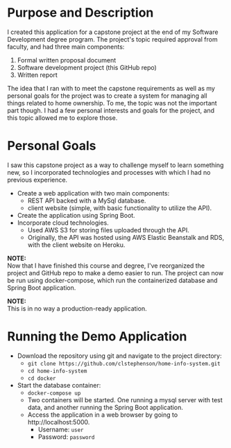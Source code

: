 # Purpose and Description
I created this application for a capstone project at the end of my Software Development degree program. The project's topic required approval from faculty, and had three main components:
1. Formal written proposal document
2. Software development project (this GitHub repo)
3. Written report

The idea that I ran with to meet the capstone requirements as well as my personal goals for the project was to create a system for managing all things related to home ownership. To me, the topic was not the important part though. I had a few personal interests and goals for the project, and this topic allowed me to explore those.

# Personal Goals
I saw this capstone project as a way to challenge myself to learn something new, so I incorporated technologies and processes with which I had no previous experience. 

- Create a web application with two main components: 
  - REST API backed with a MySql database.
  - client website (simple, with basic functionality to utilize the API).
- Create the application using Spring Boot.
- Incorporate cloud technologies.
  - Used AWS S3 for storing files uploaded through the API.
  - Originally, the API was hosted using AWS Elastic Beanstalk and RDS, with the client website on Heroku.

**NOTE:**  
Now that I have finished this course and degree, I've reorganized the project and GitHub repo to make a demo easier to run. The project can now be run using docker-compose, which run the containerized database and Spring Boot application.

**NOTE:**  
This is in no way a production-ready application.

# Running the Demo Application
- Download the repository using git and navigate to the project directory:
  - `git clone https://github.com/clstephenson/home-info-system.git`
  - `cd home-info-system`
  - `cd docker`
- Start the database container: 
  - `docker-compose up`
  - Two containers will be started. One running a mysql server with test data, and another running the Spring Boot application.
  - Access the application in a web browser by going to http://localhost:5000.
    - Username: `user`
    - Password: `password`
